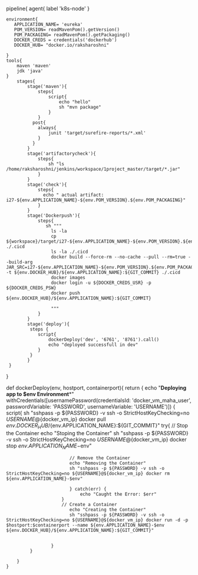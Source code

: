 pipeline{
    agent{
        label 'k8s-node'
    }
    
    environment{
       APPLICATION_NAME= 'eureka'
       POM_VERSION= readMavenPom().getVersion()
       POM_PACKAGING= readMavenPom().getPackaging()
       DOCKER_CREDS = credentials('dockerhub')
       DOCKER_HUB= "docker.io/raksharoshni"

    }
    tools{
        maven 'maven'
        jdk 'java'
    }
        stages{
            stage('maven'){
                steps{
                    script{
                        echo "hello"
                        sh "mvn package"
                    }
                }
              post{
                always{
                    junit 'target/surefire-reports/*.xml'
                }
              }
            }
            stage('artifactorycheck'){
                steps{
                    sh "ls /home/raksharoshni/jenkins/workspace/1project_master/target/*.jar"
                }
            }
            stage('check'){
                steps{
                  echo " actual artifact: i27-${env.APPLICATION_NAME}-${env.POM_VERSION}.${env.POM_PACKAGING}"
                }
            }
            stage('Dockerpush'){
                steps{
                   sh """
                     ls -la
                     cp ${workspace}/target/i27-${env.APPLICATION_NAME}-${env.POM_VERSION}.${env.POM_PACKAGING} ./.cicd
                     ls -la ./.cicd
                     docker build --force-rm --no-cache --pull --rm=true --build-arg JAR_SRC=i27-${env.APPLICATION_NAME}-${env.POM_VERSION}.${env.POM_PACKAGING} -t ${env.DOCKER_HUB}/${env.APPLICATION_NAME}:${GIT_COMMIT} ./.cicd
                     docker images
                     docker login -u ${DOCKER_CREDS_USR} -p ${DOCKER_CREDS_PSW}
                     docker push ${env.DOCKER_HUB}/${env.APPLICATION_NAME}:${GIT_COMMIT}

                     """ 
                }
            }
            stage('deploy'){
             steps {
                script{
                    dockerDeploy('dev', '6761', '8761').call()
                    echo "deployed successfull in dev"
                }
             }
            }
     }
}

def dockerDeploy(env, hostport, containerport){
        return {
                echo "**************Deploying app to $env Environment***************"
                withCredentials([usernamePassword(credentialsId: 'docker_vm_maha_user', passwordVariable: 'PASSWORD', usernameVariable: 'USERNAME')]) {
                     script{
                         sh "sshpass -p ${PASSWORD} -v ssh -o StrictHostKeyChecking=no ${USERNAME}@${docker_vm_ip} docker pull ${env.DOCKER_HUB}/${env.APPLICATION_NAME}:${GIT_COMMIT}"
                         try{
                                // Stop the Container
                            echo "Stoping the Container"
                            sh "sshpass -p ${PASSWORD} -v ssh -o StrictHostKeyChecking=no ${USERNAME}@${docker_vm_ip} docker stop ${env.APPLICATION_NAME}-$env"

                            // Remove the Container 
                            echo "Removing the Container"
                            sh "sshpass -p ${PASSWORD} -v ssh -o StrictHostKeyChecking=no ${USERNAME}@${docker_vm_ip} docker rm ${env.APPLICATION_NAME}-$env"

                            } catch(err) {
                                echo "Caught the Error: $err"
                         }
                         // Create a Container 
                            echo "Creating the Container"
                            sh "sshpass -p ${PASSWORD} -v ssh -o StrictHostKeyChecking=no ${USERNAME}@${docker_vm_ip} docker run -d -p $hostport:$containerport --name ${env.APPLICATION_NAME}-$env ${env.DOCKER_HUB}/${env.APPLICATION_NAME}:${GIT_COMMIT}"
  

                     }   
             }
        
        }
    }
 